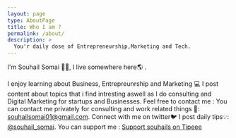 ```yaml
---
layout: page
type: AboutPage
title: Who I am ?
permalink: /about/
description: >
  You'r daily dose of Entrepreneurship,Marketing and Tech.
---
```

I'm Souhail Somai 👨‍💻, I live somewhere here🌎 .

I enjoy learning about Business, Entrepreunrship and Marketing 💻
I post content about topics that i find intresting aswell as I do consulting and Digital Marketing for startups and Businesses.
Feel free to contact me :
You can contact me privately for consulting and work related things 💼: <a href="mailto:somaisouhail0@gmail.com">souhailsomai01@gmail.com</a>.
Connect with me on twitter🐦 I post daily tips💡: <a href="https://twitter.com/souhail_somai">@souhail_somai</a>.
You can support me : <a href="https://en.tipeee.com/souhails" class="tipeee-project-small">Support souhails on Tipeee</a>
<script async src="https://plugin.tipeee.com/widget.js" charset="utf-8"></script>
